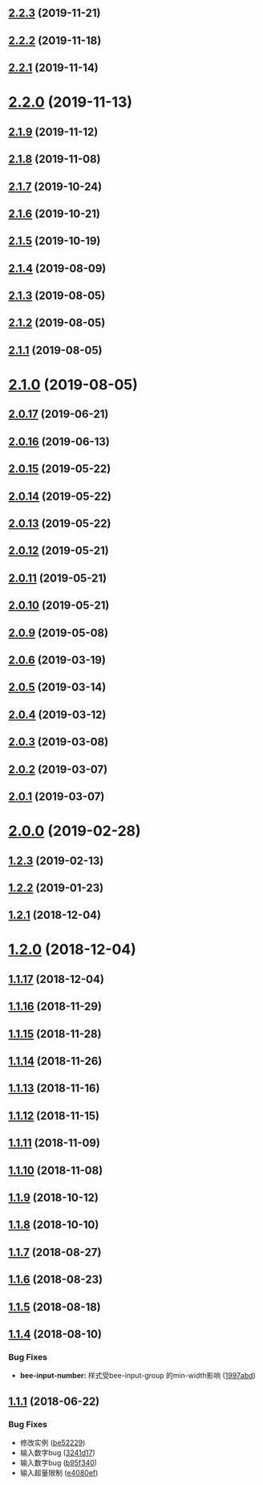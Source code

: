 <a name="2.2.3"></a>
## [2.2.3](https://github.com/tinper-bee/bee-input-number/compare/v2.2.2...v2.2.3) (2019-11-21)



<a name="2.2.2"></a>
## [2.2.2](https://github.com/tinper-bee/bee-input-number/compare/v2.2.1...v2.2.2) (2019-11-18)



<a name="2.2.1"></a>
## [2.2.1](https://github.com/tinper-bee/bee-input-number/compare/v2.2.0...v2.2.1) (2019-11-14)



<a name="2.2.0"></a>
# [2.2.0](https://github.com/tinper-bee/bee-input-number/compare/v2.1.9...v2.2.0) (2019-11-13)



<a name="2.1.9"></a>
## [2.1.9](https://github.com/tinper-bee/bee-input-number/compare/v2.1.8...v2.1.9) (2019-11-12)



<a name="2.1.8"></a>
## [2.1.8](https://github.com/tinper-bee/bee-input-number/compare/v2.1.7...v2.1.8) (2019-11-08)



<a name="2.1.7"></a>
## [2.1.7](https://github.com/tinper-bee/bee-input-number/compare/v2.1.6...v2.1.7) (2019-10-24)



<a name="2.1.6"></a>
## [2.1.6](https://github.com/tinper-bee/bee-input-number/compare/v2.1.5...v2.1.6) (2019-10-21)



<a name="2.1.5"></a>
## [2.1.5](https://github.com/tinper-bee/bee-input-number/compare/v2.1.4...v2.1.5) (2019-10-19)



<a name="2.1.4"></a>
## [2.1.4](https://github.com/tinper-bee/bee-input-number/compare/v2.1.3...v2.1.4) (2019-08-09)



<a name="2.1.3"></a>
## [2.1.3](https://github.com/tinper-bee/bee-input-number/compare/v2.1.2...v2.1.3) (2019-08-05)



<a name="2.1.2"></a>
## [2.1.2](https://github.com/tinper-bee/bee-input-number/compare/v2.1.1...v2.1.2) (2019-08-05)



<a name="2.1.1"></a>
## [2.1.1](https://github.com/tinper-bee/bee-input-number/compare/v2.1.0...v2.1.1) (2019-08-05)



<a name="2.1.0"></a>
# [2.1.0](https://github.com/tinper-bee/bee-input-number/compare/v2.0.17...v2.1.0) (2019-08-05)



<a name="2.0.17"></a>
## [2.0.17](https://github.com/tinper-bee/bee-input-number/compare/v2.0.16...v2.0.17) (2019-06-21)



<a name="2.0.16"></a>
## [2.0.16](https://github.com/tinper-bee/bee-input-number/compare/v2.0.15...v2.0.16) (2019-06-13)



<a name="2.0.15"></a>
## [2.0.15](https://github.com/tinper-bee/bee-input-number/compare/v2.0.14...v2.0.15) (2019-05-22)



<a name="2.0.14"></a>
## [2.0.14](https://github.com/tinper-bee/bee-input-number/compare/v2.0.13...v2.0.14) (2019-05-22)



<a name="2.0.13"></a>
## [2.0.13](https://github.com/tinper-bee/bee-input-number/compare/v2.0.12...v2.0.13) (2019-05-22)



<a name="2.0.12"></a>
## [2.0.12](https://github.com/tinper-bee/bee-input-number/compare/v2.0.11...v2.0.12) (2019-05-21)



<a name="2.0.11"></a>
## [2.0.11](https://github.com/tinper-bee/bee-input-number/compare/v2.0.10...v2.0.11) (2019-05-21)



<a name="2.0.10"></a>
## [2.0.10](https://github.com/tinper-bee/bee-input-number/compare/v2.0.9...v2.0.10) (2019-05-21)



<a name="2.0.9"></a>
## [2.0.9](https://github.com/tinper-bee/bee-input-number/compare/v2.0.6...v2.0.9) (2019-05-08)



<a name="2.0.6"></a>
## [2.0.6](https://github.com/tinper-bee/bee-input-number/compare/v2.0.5...v2.0.6) (2019-03-19)



<a name="2.0.5"></a>
## [2.0.5](https://github.com/tinper-bee/bee-input-number/compare/v2.0.4...v2.0.5) (2019-03-14)



<a name="2.0.4"></a>
## [2.0.4](https://github.com/tinper-bee/bee-input-number/compare/v2.0.3...v2.0.4) (2019-03-12)



<a name="2.0.3"></a>
## [2.0.3](https://github.com/tinper-bee/bee-input-number/compare/v2.0.2...v2.0.3) (2019-03-08)



<a name="2.0.2"></a>
## [2.0.2](https://github.com/tinper-bee/bee-input-number/compare/v2.0.1...v2.0.2) (2019-03-07)



<a name="2.0.1"></a>
## [2.0.1](https://github.com/tinper-bee/bee-input-number/compare/v2.0.0...v2.0.1) (2019-03-07)



<a name="2.0.0"></a>
# [2.0.0](https://github.com/tinper-bee/bee-input-number/compare/v1.2.3...v2.0.0) (2019-02-28)



<a name="1.2.3"></a>
## [1.2.3](https://github.com/tinper-bee/bee-input-number/compare/v1.2.2...v1.2.3) (2019-02-13)



<a name="1.2.2"></a>
## [1.2.2](https://github.com/tinper-bee/bee-input-number/compare/v1.2.1...v1.2.2) (2019-01-23)



<a name="1.2.1"></a>
## [1.2.1](https://github.com/tinper-bee/bee-input-number/compare/v1.2.0...v1.2.1) (2018-12-04)



<a name="1.2.0"></a>
# [1.2.0](https://github.com/tinper-bee/bee-input-number/compare/v1.1.17...v1.2.0) (2018-12-04)



<a name="1.1.17"></a>
## [1.1.17](https://github.com/tinper-bee/bee-input-number/compare/v1.1.16...v1.1.17) (2018-12-04)



<a name="1.1.16"></a>
## [1.1.16](https://github.com/tinper-bee/bee-input-number/compare/v1.1.15...v1.1.16) (2018-11-29)



<a name="1.1.15"></a>
## [1.1.15](https://github.com/tinper-bee/bee-input-number/compare/v1.1.14...v1.1.15) (2018-11-28)



<a name="1.1.14"></a>
## [1.1.14](https://github.com/tinper-bee/bee-input-number/compare/v1.1.13...v1.1.14) (2018-11-26)



<a name="1.1.13"></a>
## [1.1.13](https://github.com/tinper-bee/bee-input-number/compare/v1.1.12...v1.1.13) (2018-11-16)



<a name="1.1.12"></a>
## [1.1.12](https://github.com/tinper-bee/bee-input-number/compare/v1.1.11...v1.1.12) (2018-11-15)



<a name="1.1.11"></a>
## [1.1.11](https://github.com/tinper-bee/bee-input-number/compare/v1.1.10...v1.1.11) (2018-11-09)



<a name="1.1.10"></a>
## [1.1.10](https://github.com/tinper-bee/bee-input-number/compare/v1.1.9...v1.1.10) (2018-11-08)



<a name="1.1.9"></a>
## [1.1.9](https://github.com/tinper-bee/bee-input-number/compare/v1.1.8...v1.1.9) (2018-10-12)



<a name="1.1.8"></a>
## [1.1.8](https://github.com/tinper-bee/bee-input-number/compare/v1.1.7...v1.1.8) (2018-10-10)



<a name="1.1.7"></a>
## [1.1.7](https://github.com/tinper-bee/bee-input-number/compare/v1.1.6...v1.1.7) (2018-08-27)



<a name="1.1.6"></a>
## [1.1.6](https://github.com/tinper-bee/bee-input-number/compare/v1.1.5...v1.1.6) (2018-08-23)



<a name="1.1.5"></a>
## [1.1.5](https://github.com/tinper-bee/bee-input-number/compare/v1.1.4...v1.1.5) (2018-08-18)



<a name="1.1.4"></a>
## [1.1.4](https://github.com/tinper-bee/bee-input-number/compare/v1.1.1...v1.1.4) (2018-08-10)


### Bug Fixes

* **bee-input-number:** 样式受bee-input-group 的min-width影响 ([1997abd](https://github.com/tinper-bee/bee-input-number/commit/1997abd))



<a name="1.1.1"></a>
## [1.1.1](https://github.com/tinper-bee/bee-input-number/compare/b95f340...v1.1.1) (2018-06-22)


### Bug Fixes

* 修改实例 ([be52229](https://github.com/tinper-bee/bee-input-number/commit/be52229))
* 输入数字bug ([3241d17](https://github.com/tinper-bee/bee-input-number/commit/3241d17))
* 输入数字bug ([b95f340](https://github.com/tinper-bee/bee-input-number/commit/b95f340))
* 输入超量限制 ([e4080ef](https://github.com/tinper-bee/bee-input-number/commit/e4080ef))



